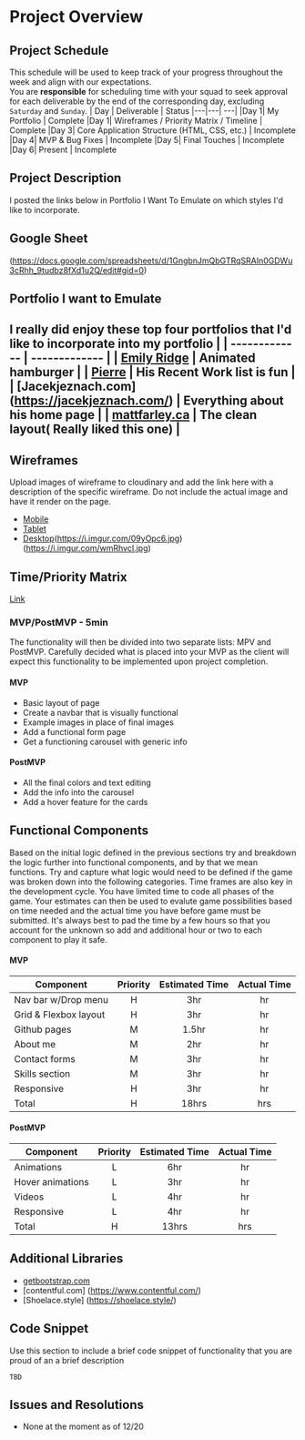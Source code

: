 # Project Overview

## Project Schedule

This schedule will be used to keep track of your progress throughout the week and align with our expectations.  
You are **responsible** for scheduling time with your squad to seek approval for each deliverable by the end of the corresponding day, excluding `Saturday` and `Sunday`.
|  Day | Deliverable | Status
|---|---| ---|
|Day 1| My Portfolio | Complete
|Day 1| Wireframes / Priority Matrix / Timeline | Complete
|Day 3| Core Application Structure (HTML, CSS, etc.) | Incomplete
|Day 4| MVP & Bug Fixes | Incomplete
|Day 5| Final Touches | Incomplete
|Day 6| Present | Incomplete

## Project Description

I posted the links below in Portfolio I Want To Emulate on which styles I'd like to incorporate.

## Google Sheet

(https://docs.google.com/spreadsheets/d/1GngbnJmQbGTRqSRAIn0GDWu3cRhh_9tudbz8fXd1u2Q/edit#gid=0)

## Portfolio I want to Emulate

I really did enjoy these top four portfolios that I'd like to incorporate into my portfolio | 
| ------------- | ------------- |
| [Emily Ridge](https://ianlunn.co.uk/) |  Animated hamburger |
| [Pierre](https://pierre.io/) | His Recent Work list is fun |
| [Jacekjeznach.com] (https://jacekjeznach.com/) | Everything about his home page |
| [mattfarley.ca](http://mattfarley.ca/) | The clean layout( Really liked this one) |
---
## Wireframes
Upload images of wireframe to cloudinary and add the link here with a description of the specific wireframe. Do not include the actual image and have it render on the page.  
- [Mobile](https://i.imgur.com/ogTq2tE.jpg)
- [Tablet](https://i.imgur.com/9bv9bV2.jpg)
- [Desktop](https://i.imgur.com/O9JQJOh.jpg)(https://i.imgur.com/09yOpc6.jpg)(https://i.imgur.com/wmRhvcI.jpg)

## Time/Priority Matrix 
[Link](https://i.imgur.com/E3RHiNo.jpg)

### MVP/PostMVP - 5min
The functionality will then be divided into two separate lists: MPV and PostMVP.  Carefully decided what is placed into your MVP as the client will expect this functionality to be implemented upon project completion.  
#### MVP 
- Basic layout of page
- Create a navbar that is visually functional
- Example images in place of final images 
- Add a functional form page 
- Get a functioning carousel with generic info
#### PostMVP 
- All the final colors and text editing
- Add the info into the carousel
- Add a hover feature for the cards
## Functional Components
Based on the initial logic defined in the previous sections try and breakdown the logic further into functional components, and by that we mean functions.  Try and capture what logic would need to be defined if the game was broken down into the following categories.
Time frames are also key in the development cycle.  You have limited time to code all phases of the game.  Your estimates can then be used to evalute game possibilities based on time needed and the actual time you have before game must be submitted. It's always best to pad the time by a few hours so that you account for the unknown so add and additional hour or two to each component to play it safe.
#### MVP
| Component | Priority | Estimated Time | Actual Time |
| --- | :---: |  :---: | :---: | 
| Nav bar w/Drop menu | H | 3hr | hr |
| Grid & Flexbox layout | H | 3hr | hr |
| Github pages | M | 1.5hr | hr |  
| About me | M | 2hr|  hr | 
| Contact forms| M | 3hr | hr|
| Skills section | M | 3hr|  hr | 
| Responsive | H | 3hr | hr | hr |
| Total | H | 18hrs| hrs |
#### PostMVP
| Component | Priority | Estimated Time | Actual Time |
| --- | :---: |  :---: | :---: | 
| Animations | L | 6hr | hr | hr |
| Hover animations | L | 3hr | hr |
| Videos | L | 4hr | hr |
| Responsive | L | 4hr | hr | hr |
| Total | H | 13hrs| hrs |
## Additional Libraries
- [getbootstrap.com](https://getbootstrap.com/docs/4.5/getting-started/introduction/)  
- [contentful.com] (https://www.contentful.com/)
- [Shoelace.style] (https://shoelace.style/)
## Code Snippet
Use this section to include a brief code snippet of functionality that you are proud of an a brief description  
```
TBD
```
## Issues and Resolutions
 - None at the moment as of 12/20